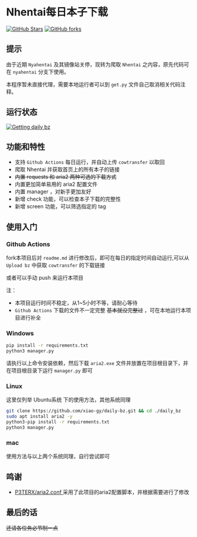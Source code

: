 # Nhentai每日本子下载

[![GitHub Stars](https://img.shields.io/github/stars/xiao-gy/daily-bz.svg?style=flat-square&label=Stars&logo=github)](https://github.com/xiao-gy/daily-bz/stargazers)
[![GitHub forks](https://img.shields.io/github/forks/xiao-gy/daily-bz.svg?style=flat-square&label=Forks&logo=github)](https://github.com/xiao-gy/daily-bz/fork)

## 提示
由于近期 `Nyahentai` 及其镜像站关停，现转为爬取 `Nhentai` 之内容，原先代码可在 `nyahentai` 分支下使用。

本程序暂未直接代理，需要本地运行者可以到 `get.py` 文件自己取消相关代码注释。

## 运行状态
[![Getting daily bz](https://github.com/xiao-gy/daily-bz/actions/workflows/daily-bz.yml/badge.svg)](https://github.com/xiao-gy/daily-bz/actions/workflows/daily-bz.yml)

## 功能和特性
- 支持 `Github Actions` 每日运行，并自动上传 `cowtransfer` 以取回
- 爬取 Nhentai 并获取首页上的所有本子的链接
- ~~内置 requests 和 aria2 两种可选的下载方式~~
- 内置更加简单易用的 aria2 配置文件
- 内置 manager ，对新手更加友好
- 新增 check 功能，可以检查本子下载的完整性
- 新增 screen 功能，可以筛选指定的 tag

## 使用入门

### Github Actions

fork本项目后对 `readme.md` 进行修改后，即可在每日的指定时间自动运行,可以从 `Upload bz` 中获取 `cowtransfer` 的下载链接

或者可以手动 push 来运行本项目

注：
- 本项目运行时间不稳定，从1~5小时不等，请耐心等待
- `Github Actions` 下载的文件不一定完整 ~~基本就没完整过~~ ，可在本地运行本项目进行补全

### Windows

``` bash
pip install -r requirements.txt
python3 manager.py
```

请执行以上命令安装依赖，然后下载 `aria2.exe` 文件并放置在项目根目录下，并在项目根目录下运行 `manager.py` 即可


### Linux

这里仅列举 Ubuntu系统 下的使用方法，其他系统同理

``` bash
git clone https://github.com/xiao-gy/daily-bz.git && cd ./daily_bz
sudo apt install aria2 -y
python3-pip install -r requirements.txt
python3 manager.py
```

### mac

使用方法与以上两个系统同理，自行尝试即可

## 鸣谢

- [ P3TERX/aria2.conf ](https://github.com/P3TERX/aria2.conf) 
采用了此项目的aria2配置脚本，并根据需要进行了修改

## 最后的话

~~还请各位务必节制一点~~
